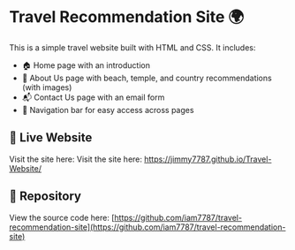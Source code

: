 # Travel Recommendation Site 🌍

This is a simple travel website built with HTML and CSS. It includes:

- 🏠 Home page with an introduction
- 👥 About Us page with beach, temple, and country recommendations (with images)
- 📬 Contact Us page with an email form
- 🔗 Navigation bar for easy access across pages

## 🔗 Live Website

Visit the site here: Visit the site here: https://jimmy7787.github.io/Travel-Website/


## 📁 Repository

View the source code here: [https://github.com/iam7787/travel-recommendation-site](https://github.com/iam7787/travel-recommendation-site)
